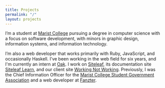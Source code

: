 ```yaml
---
title: Projects
permalink: "/"
layout: projects
---
```


I’m a student at [Marist College](http://marist.edu) pursuing a degree in computer science with a focus on software development, with minors in graphic design, information systems, and information technology.

I’m also a web developer that works primarily with Ruby, JavaScript, and occasionally Haskell. I’ve been working in the web field for six years, and I'm currently an intern at [Oak](http://oak.is). I work on [Siteleaf](http://siteleaf.com), its documentation site [Siteleaf Learn](http://learn.siteleaf.com), and our client site [Working Not Working](http://workingnotworking.com). Previously, I was the Chief Information Officer for the [Marist College Student Government Association](http://sga.marist.edu) and a web developer at [Fanzter](http://en.wikipedia.org/wiki/Fanzter).
